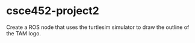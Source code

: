 # csce452-project2
Create a ROS node that uses the turtlesim simulator to draw the outline of the TAM logo.
